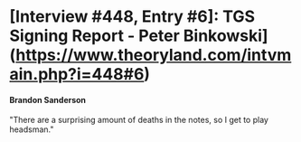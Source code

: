 # [Interview #448, Entry #6]: TGS Signing Report - Peter Binkowski](https://www.theoryland.com/intvmain.php?i=448#6)

#### Brandon Sanderson

"There are a surprising amount of deaths in the notes, so I get to play headsman."

